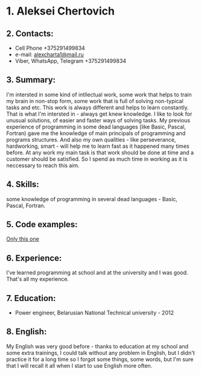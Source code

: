 # 1. **Aleksei Chertovich**
## 2. **Contacts:**
- Cell Phone +375291499834
- e-mail: alexcharta1@mail.ru
- Viber, WhatsApp, Telegram +375291499834
## **3. Summary:** 
I'm intersted in some kind of intllectual work, some work that helps to train my brain  in non-stop form, some work that is full of solving non-typical tasks and etc. This work is always different and helps to learn constantly. That is what I'm intersted in - always get knew knowledge. I like to look for unusual solutions, of easier and faster ways of solving tasks. My previous experience of programming in some dead languages (like Basic, Pascal, Fortran) gave me the knowledge of main principals of programming and programs structures. And also my own qualities - like perseverance, hardworking, smart - will help me to learn fast as it happened many times before. At any work my main task is that work should be done at time and a customer should be satisfied. So I spend as much time in working as it is neccessary to reach this aim.
## **4. Skills:** 
some knowledge of programming in several dead languages -  Basic, Pascal, Fortran.
## **5. Code examples:** 
[Only this one](https://github.com/Aleksei1989) 
## **6. Experience:** 
I've learned programming at school and at the university and I was good. That's all my experience.
## **7. Education:** 
- Power engineer, Belarusian National Technical university - 2012
## **8. English:** 
My English was very good before - thanks to education at my school and some extra trainings, I could talk without any problem in English, but I didn't practice it for a long time so I forgot some things, some words, but I'm sure that I will recall it all when I start to use English more often.
